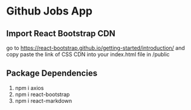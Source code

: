 # Github Jobs App

## Import React Bootstrap CDN

go to https://react-bootstrap.github.io/getting-started/introduction/ and copy paste the link of CSS CDN into your index.html file in /public

## Package Dependencies

1. npm i axios
2. npm i react-bootstrap
3. npm i react-markdown
